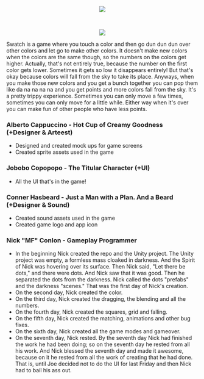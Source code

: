 <p align="center"><img src ="https://github.com/JosephCoppola/IGM450-Project3/raw/develop/Assets/Sprites/Menu/Logo.png" /></p>
<br>
<p align="center"><img src ="https://github.com/JosephCoppola/IGM450-Project3/raw/develop/Assets/Sprites/swatchscreenieforerictobehappyforever.png" /></p>

Swatch is a game where you touch a color and then go dun dun dun over other colors and let go to make other colors. It doesn't make new colors when the colors are the same though, so the numbers on the colors get higher. Actually, that's not entirely true, because the number on the first color gets lower. Sometimes it gets so low it disappears entirely! But that's okay because colors will fall from the sky to take its place. Anyways, when you make those new colors and you get a bunch together you can pop them like da na na na na and you get points and more colors fall from the sky. It's a pretty trippy experience. Sometimes you can only move a few times, sometimes you can only move for a little while. Either way when it's over you can make fun of other people who have less points.

### Alberto Cappuccino - Hot Cup of Creamy Goodness (+Designer & Arteest)
* Designed and created mock ups for game screens
* Created sprite assets used in the game

### Jobobo Copopopo - The Titular Character (+UI)
* All the UI that's in the game!

### Conner Hasbeard - Just a Man with a Plan. And a Beard (+Designer & Sound)
* Created sound assets used in the game
* Created game logo and app icon

### Nick "MF" Conlon - Gameplay Programmer
* In the beginning Nick created the repo and the Unity project. The Unity project was empty, a formless mass cloaked in darkness. And the Spirit of Nick was hovering over its surface. Then Nick said, "Let there be dots," and there were dots. And Nick saw that it was good. Then he separated the dots from the darkness. Nick called the dots "prefabs" and the darkness "scenes." That was the first day of Nick's creation.
* On the second day, Nick created the color.
* On the third day, Nick created the dragging, the blending and all the numbers.
* On the fourth day, Nick created the squares, grid and falling.
* On the fifth day, Nick created the matching, animations and other bug fixes.
* On the sixth day, Nick created all the game modes and gameover.
* On the seventh day, Nick rested. By the seventh day Nick had finished the work he had been doing; so on the seventh day he rested from all his work. And Nick blessed the seventh day and made it awesome, because on it he rested from all the work of creating that he had done. That is, until Joe decided not to do the UI for last Friday and then Nick had to bail his ass out.

